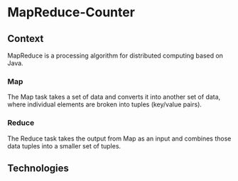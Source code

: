 # MapReduce-Counter
## Context
MapReduce is a processing algorithm for distributed computing based on Java. 
### Map
The Map task takes a set of data and converts it into another set of data, where individual elements are broken into tuples (key/value pairs).

### Reduce
The Reduce task takes the output from Map as an input and combines those data tuples into a smaller set of tuples.
## Technologies 
